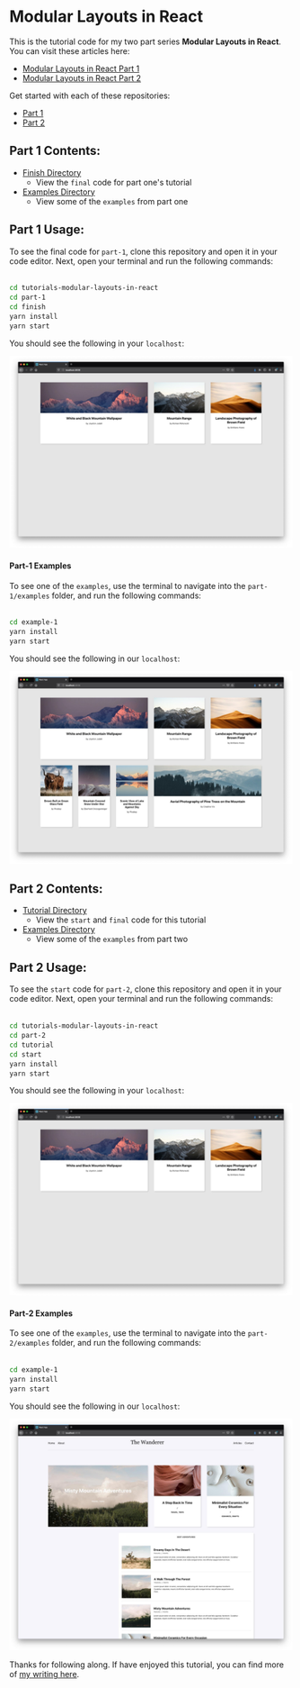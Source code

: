 # Modular Layouts in React

This is the tutorial code for my two part series **Modular Layouts in React**. You can visit these articles here:

-   <a href="https://www.jeremysbarnes.com/blog/creating-modular-layouts-in-react-part-1" target="_blank">Modular Layouts in React Part 1</a>
-   <a href="https://www.jeremysbarnes.com/blog/creating-modular-layouts-in-react-part-2" target="_blank">Modular Layouts in React Part 2</a>

Get started with each of these repositories:

-   [Part 1](#part-1-contents)
-   [Part 2](#part-2-contents)

## Part 1 Contents:

-   [Finish Directory](part-1/finish)
    -   View the `final` code for part one's tutorial
-   [Examples Directory](part-1/examples)
    -   View some of the `examples` from part one

## Part 1 Usage:

To see the final code for `part-1`, clone this repository and open it in your code editor. Next, open your terminal and run the following commands:

```bash

cd tutorials-modular-layouts-in-react
cd part-1
cd finish
yarn install
yarn start

```

You should see the following in your `localhost`:

![Finish Home Screen](/images/part-1-finish.jpg)

#### Part-1 Examples

To see one of the `examples`, use the terminal to navigate into the `part-1/examples` folder, and run the following commands:

```bash

cd example-1
yarn install
yarn start

```

You should see the following in our `localhost`:

![example 1](/images/part-1-example-1.jpg)

## Part 2 Contents:

-   [Tutorial Directory](part-2/tutorial)
    -   View the `start` and `final` code for this tutorial
-   [Examples Directory](part-2/examples)
    -   View some of the `examples` from part two

## Part 2 Usage:

To see the `start` code for `part-2`, clone this repository and open it in your code editor. Next, open your terminal and run the following commands:

```bash

cd tutorials-modular-layouts-in-react
cd part-2
cd tutorial
cd start
yarn install
yarn start

```

You should see the following in your `localhost`:

![Finish Home Screen](/images/part-1-finish.jpg)

#### Part-2 Examples

To see one of the `examples`, use the terminal to navigate into the `part-2/examples` folder, and run the following commands:

```bash

cd example-1
yarn install
yarn start

```

You should see the following in our `localhost`:

![Example Screen](/images/part-2-example-1.jpg)

Thanks for following along. If have enjoyed this tutorial, you can find more of [my writing here](https://www.jeremysbarnes.com/blog).
